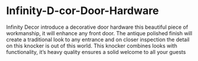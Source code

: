 # Infinity-D-cor-Door-Hardware
Infinity Decor introduce a decorative door hardware this beautiful piece of workmanship, it will enhance any front door. The antique polished finish will create a traditional look to any entrance and on closer inspection the detail on this knocker is out of this world. This knocker combines looks with functionality, it’s heavy quality ensures a solid welcome to all your guests
